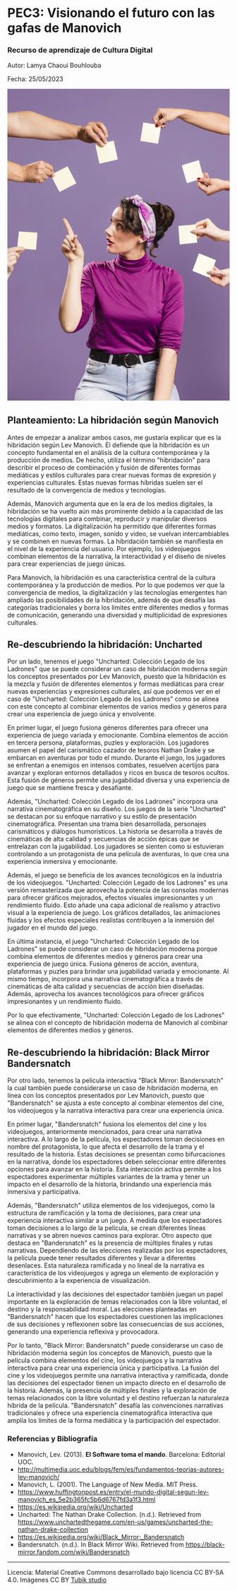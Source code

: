 # PEC3: Visionando el futuro con las gafas de Manovich 

### Recurso de aprendizaje de Cultura Digital 


Autor: Lamya Chaoui Bouhlouba


Fecha: 25/05/2023

![Cultura Digital](foto1.jpg) 



## Planteamiento: La hibridación según Manovich
Antes de empezar a analizar ambos casos, me gustaría explicar que es la hibridación según Lev Manovich. Él defiende que la hibridación es un concepto fundamental en el análisis de la cultura contemporánea y la producción de medios. De hecho, utiliza el término "hibridación" para describir el proceso de combinación y fusión de diferentes formas mediáticas y estilos culturales para crear nuevas formas de expresión y experiencias culturales. Estas nuevas formas híbridas suelen ser el resultado de la convergencia de medios y tecnologías.

Además, Manovich argumenta que en la era de los medios digitales, la hibridación se ha vuelto aún más prominente debido a la capacidad de las tecnologías digitales para combinar, reproducir y manipular diversos medios y formatos. La digitalización ha permitido que diferentes formas mediáticas, como texto, imagen, sonido y video, se vuelvan intercambiables y se combinen en nuevas formas. La hibridación también se manifiesta en el nivel de la experiencia del usuario. Por ejemplo, los videojuegos combinan elementos de la narrativa, la interactividad y el diseño de niveles para crear experiencias de juego únicas.

Para Manovich, la hibridación es una característica central de la cultura contemporánea y la producción de medios. Por lo que podemos ver que la convergencia de medios, la digitalización y las tecnologías emergentes han ampliado las posibilidades de la hibridación, además de que desafía las categorías tradicionales y borra los límites entre diferentes medios y formas de comunicación, generando una diversidad y multiplicidad de expresiones culturales.


## Re-descubriendo la hibridación: Uncharted

Por un lado, tenemos el juego "Uncharted: Colección Legado de los Ladrones" que se puede considerar un caso de hibridación moderna según los conceptos presentados por Lev Manovich, puesto que la hibridación es la mezcla y fusión de diferentes elementos y formas mediáticas para crear nuevas experiencias y expresiones culturales, así que podemos ver en el caso de "Uncharted: Colección Legado de los Ladrones" como se alinea con este concepto al combinar elementos de varios medios y géneros para crear una experiencia de juego única y envolvente.

En primer lugar, el juego fusiona géneros diferentes para ofrecer una experiencia de juego variada y emocionante. Combina elementos de acción en tercera persona, plataformas, puzles y exploración. Los jugadores asumen el papel del carismático cazador de tesoros Nathan Drake y se embarcan en aventuras por todo el mundo. Durante el juego, los jugadores se enfrentan a enemigos en intensos combates, resuelven acertijos para avanzar y exploran entornos detallados y ricos en busca de tesoros ocultos. Esta fusión de géneros permite una jugabilidad diversa y una experiencia de juego que se mantiene fresca y desafiante.

Además, "Uncharted: Colección Legado de los Ladrones" incorpora una narrativa cinematográfica en su diseño. Los juegos de la serie "Uncharted" se destacan por su enfoque narrativo y su estilo de presentación cinematográfica. Presentan una trama bien desarrollada, personajes carismáticos y diálogos humorísticos. La historia se desarrolla a través de cinemáticas de alta calidad y secuencias de acción épicas que se entrelazan con la jugabilidad. Los jugadores se sienten como si estuvieran controlando a un protagonista de una película de aventuras, lo que crea una experiencia inmersiva y emocionante.

Además, el juego se beneficia de los avances tecnológicos en la industria de los videojuegos. "Uncharted: Colección Legado de los Ladrones" es una versión remasterizada que aprovecha la potencia de las consolas modernas para ofrecer gráficos mejorados, efectos visuales impresionantes y un rendimiento fluido. Esto añade una capa adicional de realismo y atractivo visual a la experiencia de juego. Los gráficos detallados, las animaciones fluidas y los efectos especiales realistas contribuyen a la inmersión del jugador en el mundo del juego.

En última instancia, el juego "Uncharted: Colección Legado de los Ladrones" se puede considerar un caso de hibridación moderna porque combina elementos de diferentes medios y géneros para crear una experiencia de juego única. Fusiona géneros de acción, aventura, plataformas y puzles para brindar una jugabilidad variada y emocionante. Al mismo tiempo, incorpora una narrativa cinematográfica a través de cinemáticas de alta calidad y secuencias de acción bien diseñadas. Además, aprovecha los avances tecnológicos para ofrecer gráficos impresionantes y un rendimiento fluido.

Por lo que efectivamente, "Uncharted: Colección Legado de los Ladrones" se alinea con el concepto de hibridación moderna de Manovich al combinar elementos de diferentes medios y géneros.


## Re-descubriendo la hibridación: Black Mirror Bandersnatch

Por otro lado, tenemos la película interactiva "Black Mirror: Bandersnatch” la cual también puede considerarse un caso de hibridación moderna, en línea con los conceptos presentados por Lev Manovich, puesto que "Bandersnatch" se ajusta a este concepto al combinar elementos del cine, los videojuegos y la narrativa interactiva para crear una experiencia única.

En primer lugar, "Bandersnatch" fusiona los elementos del cine y los videojuegos, anteriormente mencionados, para crear una narrativa interactiva. A lo largo de la película, los espectadores toman decisiones en nombre del protagonista, lo que afecta el desarrollo de la trama y el resultado de la historia. Estas decisiones se presentan como bifurcaciones en la narrativa, donde los espectadores deben seleccionar entre diferentes opciones para avanzar en la historia. Esta interacción activa permite a los espectadores experimentar múltiples variantes de la trama y tener un impacto en el desarrollo de la historia, brindando una experiencia más inmersiva y participativa.

Además, "Bandersnatch" utiliza elementos de los videojuegos, como la estructura de ramificación y la toma de decisiones, para crear una experiencia interactiva similar a un juego. A medida que los espectadores toman decisiones a lo largo de la película, se crean diferentes líneas narrativas y se abren nuevos caminos para explorar. Otro aspecto que destaca en "Bandersnatch" es la presencia de múltiples finales y rutas narrativas. Dependiendo de las elecciones realizadas por los espectadores, la película puede tener resultados diferentes y llevar a diferentes desenlaces. Esta naturaleza ramificada y no lineal de la narrativa es característica de los videojuegos y agrega un elemento de exploración y descubrimiento a la experiencia de visualización.

La interactividad y las decisiones del espectador también juegan un papel importante en la exploración de temas relacionados con la libre voluntad, el destino y la responsabilidad moral. Las elecciones planteadas en "Bandersnatch" hacen que los espectadores cuestionen las implicaciones de sus decisiones y reflexionen sobre las consecuencias de sus acciones, generando una experiencia reflexiva y provocadora.

Por lo tanto, "Black Mirror: Bandersnatch" puede considerarse un caso de hibridación moderna según los conceptos de Manovich, puesto que la película combina elementos del cine, los videojuegos y la narrativa interactiva para crear una experiencia única y participativa. La fusión del cine y los videojuegos permite una narrativa interactiva y ramificada, donde las decisiones del espectador tienen un impacto directo en el desarrollo de la historia. Además, la presencia de múltiples finales y la exploración de temas relacionados con la libre voluntad y el destino refuerzan la naturaleza híbrida de la película. "Bandersnatch" desafía las convenciones narrativas tradicionales y ofrece una experiencia cinematográfica interactiva que amplía los límites de la forma mediática y la participación del espectador.

### Referencias y Bibliografía

* Manovich, Lev. (2013). **El Software toma el mando**. Barcelona: Editorial UOC. 
* http://multimedia.uoc.edu/blogs/fem/es/fundamentos-teorias-autores-lev-manovich/ 
* Manovich, L. (2001). The Language of New Media. MIT Press.
* https://www.huffingtonpost.es/entry/el-mundo-digital-segun-lev-manovich_es_5e2b365fc5b6d6767fd3a1f3.html
* https://es.wikipedia.org/wiki/Uncharted
* Uncharted: The Nathan Drake Collection. (n.d.). Retrieved from https://www.unchartedthegame.com/en-us/games/uncharted-the-nathan-drake-collection
* https://es.wikipedia.org/wiki/Black_Mirror:_Bandersnatch
* Bandersnatch. (n.d.). In Black Mirror Wiki. Retrieved from https://black-mirror.fandom.com/wiki/Bandersnatch

----

Licencia: Material Creative Commons desarrollado bajo licencia CC BY-SA 4.0. Imágenes CC BY [Tubik studio](https://blog.tubikstudio.com/how-to-create-original-flat-illustrations-designers-tips/) 
